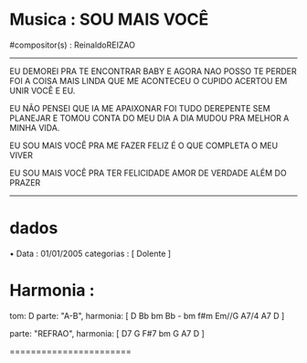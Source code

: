 #  Musica : SOU MAIS VOCÊ
#compositor(s) : ReinaldoREIZAO

---

EU DEMOREI PRA TE ENCONTRAR BABY
E AGORA NAO POSSO TE PERDER
FOI A COISA MAIS LINDA QUE ME ACONTECEU
O CUPIDO ACERTOU EM UNIR VOCÊ E EU.

EU NÃO PENSEI QUE IA ME APAIXONAR
FOI TUDO DEREPENTE SEM PLANEJAR
E TOMOU CONTA DO MEU DIA A DIA
MUDOU PRA MELHOR A MINHA VIDA.

EU SOU MAIS VOCÊ
PRA ME FAZER FELIZ
É O QUE COMPLETA O MEU VIVER

EU SOU MAIS VOCÊ
PRA TER FELICIDADE
AMOR DE VERDADE ALÉM DO PRAZER

---

# dados
• Data :  01/01/2005
categorias : [ Dolente ]

# Harmonia :
tom: D
parte: "A-B", harmonia: [ D Bb bm Bb - bm f#m Em//G A7/4 A7 D ]

parte: "REFRAO", harmonia: [ D7 G F#7 bm G A7 D ]


=======================